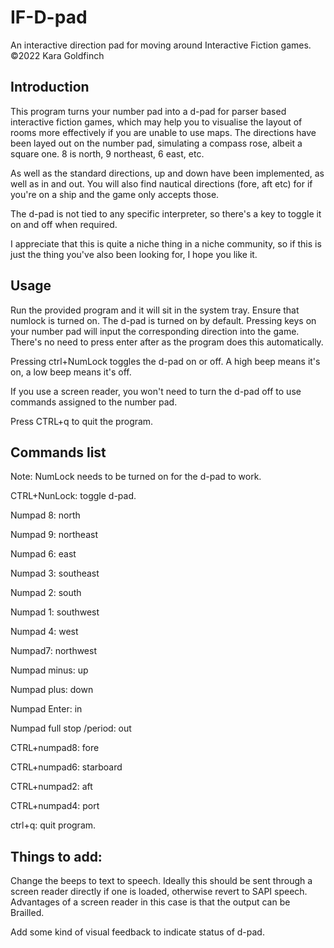 # IF-D-pad
An interactive direction pad for moving around Interactive Fiction games.
©2022 Kara Goldfinch

## Introduction

This program turns your number pad into a d-pad  for parser based interactive fiction games, which  may help you to visualise the layout of rooms more effectively if you are unable to use maps. The directions have been layed out on the number pad, simulating a compass rose, albeit a square one. 8 is north, 9 northeast, 6 east, etc.

As well as the standard directions, up and down have  been implemented, as well as in and out. You will also find nautical directions (fore, aft etc) for if you're on a ship and the game only accepts those.

The d-pad is not tied to any specific interpreter, so there's a key to toggle it on and off when required. 
 
I appreciate that this is quite a niche thing in a niche community, so if this is just the thing you've also been looking for, I hope you like it.

## Usage

Run the provided program and it will sit in the system tray. Ensure that numlock is turned on. The d-pad is turned on by default.
Pressing keys on your number pad will input the corresponding direction into the game. There's no need to press enter after as the program does this automatically.

Pressing ctrl+NumLock toggles the d-pad on or off. A high beep means it's on, a low beep means it's off.

If you use a screen reader, you won't need to turn the d-pad off to use commands assigned to the number pad.

Press  CTRL+q to quit the program.

## Commands list

Note: NumLock needs to be turned on for the d-pad to work.

CTRL+NunLock: toggle d-pad. 

Numpad 8: north

Numpad 9: northeast

Numpad 6: east

Numpad 3: southeast

Numpad 2: south

Numpad 1: southwest

Numpad 4: west

Numpad7: northwest

Numpad minus: up

Numpad plus: down

Numpad Enter: in

Numpad full stop
/period: out

CTRL+numpad8: fore

CTRL+numpad6: starboard

CTRL+numpad2: aft

CTRL+numpad4: port

ctrl+q: quit program.

## Things to add:

Change the beeps to text to speech. Ideally this should be sent through a screen reader directly if one is loaded, otherwise revert to SAPI speech. Advantages of a screen reader in this case is that the output can be Brailled.

Add some kind of visual feedback to indicate status of d-pad.
